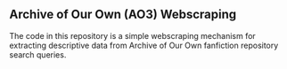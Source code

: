 ## Archive of Our Own (AO3) Webscraping
The code in this repository is a simple webscraping mechanism for extracting descriptive data from Archive of Our Own fanfiction repository search queries.